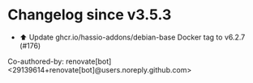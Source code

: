 # Changelog since v3.5.3
- ⬆️ Update ghcr.io/hassio-addons/debian-base Docker tag to v6.2.7 (#176)

Co-authored-by: renovate[bot] <29139614+renovate[bot]@users.noreply.github.com> 

